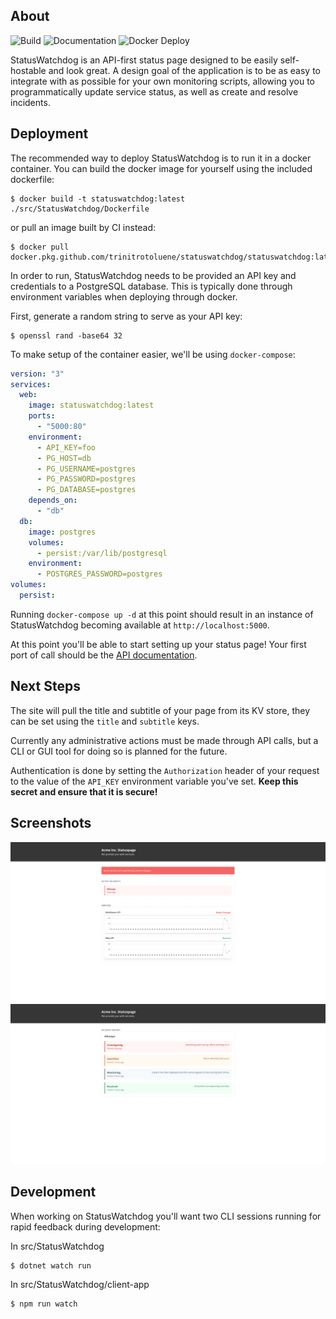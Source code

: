 ## About

![Build](https://github.com/trinitrotoluene/StatusWatchdog/workflows/Build/badge.svg)
![Documentation](https://github.com/trinitrotoluene/StatusWatchdog/workflows/Documentation/badge.svg)
![Docker Deploy](https://github.com/trinitrotoluene/StatusWatchdog/workflows/Docker%20Deploy/badge.svg)

StatusWatchdog is an API-first status page designed to be easily self-hostable and look great. A design goal of the application is to be as easy to integrate with as possible for your own monitoring scripts, allowing you to programmatically update service status, as well as create and resolve incidents.

## Deployment

The recommended way to deploy StatusWatchdog is to run it in a docker container. You can build the docker image for yourself using the included dockerfile:

```
$ docker build -t statuswatchdog:latest ./src/StatusWatchdog/Dockerfile
```

or pull an image built by CI instead:

```
$ docker pull docker.pkg.github.com/trinitrotoluene/statuswatchdog/statuswatchdog:latest
```

In order to run, StatusWatchdog needs to be provided an API key and credentials to a PostgreSQL database. This is typically done through environment variables when deploying through docker.

First, generate a random string to serve as your API key:

```
$ openssl rand -base64 32
```

To make setup of the container easier, we'll be using `docker-compose`:

```yml
version: "3"
services:
  web:
    image: statuswatchdog:latest
    ports:
      - "5000:80"
    environment:
      - API_KEY=foo
      - PG_HOST=db
      - PG_USERNAME=postgres
      - PG_PASSWORD=postgres
      - PG_DATABASE=postgres
    depends_on:
      - "db"
  db:
    image: postgres
    volumes:
      - persist:/var/lib/postgresql
    environment:
      - POSTGRES_PASSWORD=postgres
volumes:
  persist:
```

Running `docker-compose up -d` at this point should result in an instance of StatusWatchdog becoming available at `http://localhost:5000`.

At this point you'll be able to start setting up your status page! Your first port of call should be the [API documentation](https://trinitrotoluene.github.io/StatusWatchdog/).

## Next Steps

The site will pull the title and subtitle of your page from its KV store, they can be set using the `title` and `subtitle` keys.

Currently any administrative actions must be made through API calls, but a CLI or GUI tool for doing so is planned for the future.

Authentication is done by setting the `Authorization` header of your request to the value of the `API_KEY` environment variable you've set. **Keep this secret and ensure that it is secure!**

## Screenshots
![status-page-screenshot](img/status-page.png)
![issue-report-screenshot](img/issue-report.png)

## Development

When working on StatusWatchdog you'll want two CLI sessions running for rapid feedback during development:

In src/StatusWatchdog
```
$ dotnet watch run
```

In src/StatusWatchdog/client-app
```
$ npm run watch
```
